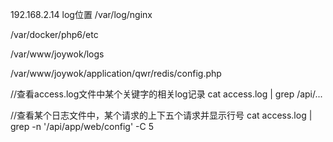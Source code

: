 192.168.2.14 log位置
/var/log/nginx

/var/docker/php6/etc

/var/www/joywok/logs

/var/www/joywok/application/qwr/redis/config.php

//查看access.log文件中某个关键字的相关log记录
cat access.log | grep /api/...

//查看某个日志文件中，某个请求的上下五个请求并显示行号
cat access.log | grep -n '/api/app/web/config' -C 5